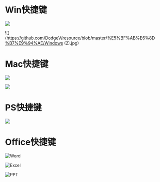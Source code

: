 # Win快捷键

![](./Windows.jpg)

![](https://github.com/DodgeV/resource/blob/master/%E5%BF%AB%E6%8D%B7%E9%94%AE/Windows (2).jpg)

# Mac快捷键

![](./Mac.jpg)

![](https://github.com/DodgeV/resource/blob/master/%E5%BF%AB%E6%8D%B7%E9%94%AE/Mac%20(2).jpg)

# PS快捷键

![](PS.jpg)

# Office快捷键

![Word](./Word.jpg)

![Excel](./Excel.jpg)

![PPT](./PPT.jpg)


